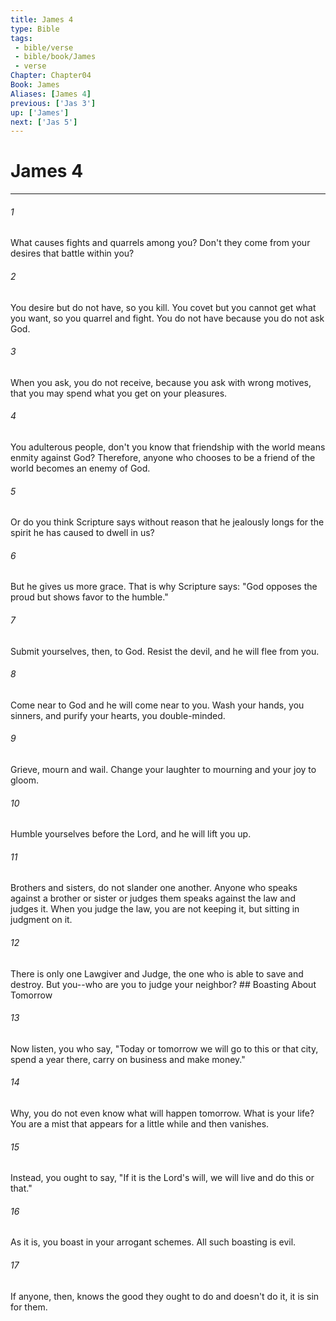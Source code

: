 ```yaml
---
title: James 4
type: Bible
tags:
 - bible/verse
 - bible/book/James
 - verse
Chapter: Chapter04
Book: James
Aliases: [James 4]
previous: ['Jas 3']
up: ['James']
next: ['Jas 5']
---
```

# James 4

***


###### 1 
What causes fights and quarrels among you? Don't they come from your desires that battle within you? 

###### 2 
You desire but do not have, so you kill. You covet but you cannot get what you want, so you quarrel and fight. You do not have because you do not ask God. 

###### 3 
When you ask, you do not receive, because you ask with wrong motives, that you may spend what you get on your pleasures. 

###### 4 
You adulterous people, don't you know that friendship with the world means enmity against God? Therefore, anyone who chooses to be a friend of the world becomes an enemy of God. 

###### 5 
Or do you think Scripture says without reason that he jealously longs for the spirit he has caused to dwell in us? 

###### 6 
But he gives us more grace. That is why Scripture says: "God opposes the proud but shows favor to the humble." 

###### 7 
Submit yourselves, then, to God. Resist the devil, and he will flee from you. 

###### 8 
Come near to God and he will come near to you. Wash your hands, you sinners, and purify your hearts, you double-minded. 

###### 9 
Grieve, mourn and wail. Change your laughter to mourning and your joy to gloom. 

###### 10 
Humble yourselves before the Lord, and he will lift you up. 

###### 11 
Brothers and sisters, do not slander one another. Anyone who speaks against a brother or sister or judges them speaks against the law and judges it. When you judge the law, you are not keeping it, but sitting in judgment on it. 

###### 12 
There is only one Lawgiver and Judge, the one who is able to save and destroy. But you--who are you to judge your neighbor? ## Boasting About Tomorrow 

###### 13 
Now listen, you who say, "Today or tomorrow we will go to this or that city, spend a year there, carry on business and make money." 

###### 14 
Why, you do not even know what will happen tomorrow. What is your life? You are a mist that appears for a little while and then vanishes. 

###### 15 
Instead, you ought to say, "If it is the Lord's will, we will live and do this or that." 

###### 16 
As it is, you boast in your arrogant schemes. All such boasting is evil. 

###### 17 
If anyone, then, knows the good they ought to do and doesn't do it, it is sin for them. 

